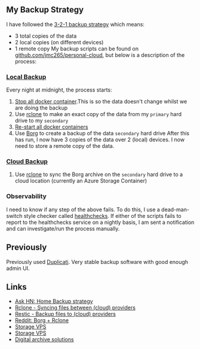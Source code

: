 ## My Backup Strategy
I have followed the [3-2-1 backup strategy](https://www.backblaze.com/blog/the-3-2-1-backup-strategy/) which means:
- 3 total copies of the data
- 2 local copies (on different devices)
- 1 remote copy
My backup scripts can be found on [github.com/jmc265/personal-cloud](https://github.com/jmc265/personal-cloud/tree/main/backup), but below is a description of the process:
### [Local Backup](https://github.com/jmc265/personal-cloud/blob/main/backup/backupLocal.sh)
Every night at midnight, the process starts:
1. [Stop all docker container](https://github.com/jmc265/personal-cloud/blob/main/stop-all.sh).This is so the data doesn't change whilst we are doing the backup
2. Use [rclone](https://rclone.org/) to make an exact copy of the data from my `primary` hard drive to my `secondary`
3. [Re-start all docker containers](https://github.com/jmc265/personal-cloud/blob/main/start-all.sh)
4. Use [Borg](https://borgbackup.readthedocs.io) to create a backup of the data `secondary` hard drive
After this has run, I now have 3 copies of the data over 2 (local) devices. I now need to store a remote copy of the data.
### [Cloud Backup](https://github.com/jmc265/personal-cloud/blob/main/backup/backupCloud.sh)
1. Use [rclone](https://rclone.org/) to sync the Borg archive on the `secondary` hard drive to a cloud location (currently an Azure Storage Container)
### Observability
I need to know if any step of the above fails. To do this, I use a dead-man-switch style checker called [healthchecks](https://github.com/healthchecks/healthchecks). If either of the scripts fails to report to the healthchecks service on a nightly basis, I am sent a notification and can investigate/run the process manually.

## Previously
Previously used [Duplicati](https://www.duplicati.com/). Very stable backup software with good enough admin UI.

## Links
- [Ask HN: Home Backup strategy](https://news.ycombinator.com/item?id=29978099)
- [Rclone - Syncing files between (cloud) providers](https://rclone.org/)
- [Restic - Backup files to (cloud) providers](https://restic.readthedocs.io/en/stable/)
- [Reddit: Borg + Rclone](https://www.reddit.com/r/unRAID/comments/e6l4x6/tutorial_borg_rclone_v2_the_best_method_to/?utm_source=amp&utm_medium=&utm_content=post_body)
- [Storage VPS](https://www.time4vps.com/storage-vps/#annually)
- [Storage VPS](https://buyvm.net/storage-vps/)
- [Digital archive solutions](https://news.ycombinator.com/item?id=31149427 )